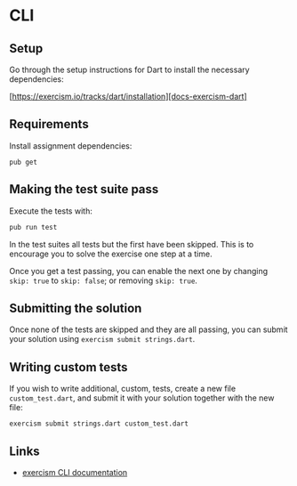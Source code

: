 # CLI

## Setup

Go through the setup instructions for Dart to install the necessary
dependencies:

[https://exercism.io/tracks/dart/installation][docs-exercism-dart]

## Requirements

Install assignment dependencies:

```shell
pub get
```

## Making the test suite pass

Execute the tests with:

```bash
pub run test

```

In the test suites all tests but the first have been skipped. This is to
encourage you to solve the exercise one step at a time.

Once you get a test passing, you can enable the next one by changing `skip: true` to
`skip: false`; or removing `skip: true`.

## Submitting the solution

Once none of the tests are skipped and they are all passing, you can submit
your solution using `exercism submit strings.dart`.

## Writing custom tests

If you wish to write additional, custom, tests, create a new file
`custom_test.dart`, and submit it with your solution together with the new file:

```shell
exercism submit strings.dart custom_test.dart
```

## Links

- [exercism CLI documentation][docs-exercism-cli]

[docs-exercism-cli]: https://exercism.io/cli
[docs-exercism-dart]: https://exercism.io/tracks/dart/installation
